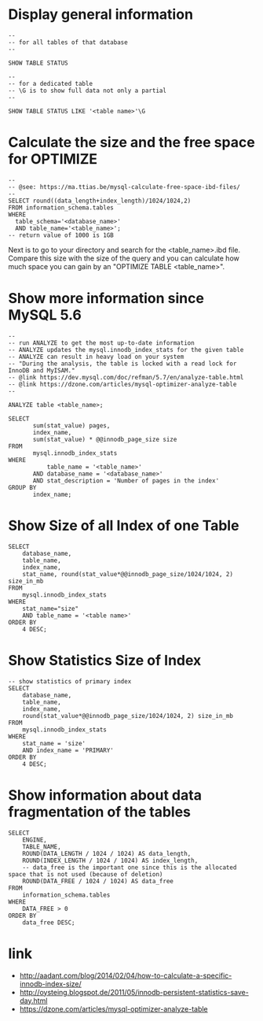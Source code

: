 # Display general information

```mysql
-- 
-- for all tables of that database
-- 

SHOW TABLE STATUS

-- 
-- for a dedicated table
-- \G is to show full data not only a partial
-- 

SHOW TABLE STATUS LIKE '<table name>'\G
```

# Calculate the size and the free space for OPTIMIZE

```mysql
-- 
-- @see: https://ma.ttias.be/mysql-calculate-free-space-ibd-files/
--
SELECT round((data_length+index_length)/1024/1024,2)
FROM information_schema.tables
WHERE
  table_schema='<database_name>'
  AND table_name='<table_name>';
-- return value of 1000 is 1GB
```

Next is to go to your directory and search for the <table_name>.ibd file.
Compare this size with the size of the query and you can calculate how much space you can gain by an "OPTIMIZE TABLE <table_name>".

# Show more information since MySQL 5.6

```mysql
-- 
-- run ANALYZE to get the most up-to-date information
-- ANALYZE updates the mysql.innodb_index_stats for the given table
-- ANALYZE can result in heavy load on your system
-- "During the analysis, the table is locked with a read lock for InnoDB and MyISAM."
-- @link https://dev.mysql.com/doc/refman/5.7/en/analyze-table.html
-- @link https://dzone.com/articles/mysql-optimizer-analyze-table
-- 

ANALYZE table <table_name>;

SELECT
       sum(stat_value) pages,
       index_name,
       sum(stat_value) * @@innodb_page_size size
FROM
       mysql.innodb_index_stats
WHERE
           table_name = '<table_name>'
       AND database_name = '<database_name>'
       AND stat_description = 'Number of pages in the index'
GROUP BY
       index_name;
```

# Show Size of all Index of one Table

```mysql
SELECT 
    database_name, 
    table_name, 
    index_name, 
    stat_name, round(stat_value*@@innodb_page_size/1024/1024, 2) size_in_mb
FROM 
    mysql.innodb_index_stats
WHERE 
    stat_name="size" 
    AND table_name = '<table name>'
ORDER BY 
    4 DESC;
```

# Show Statistics Size of Index

```mysql
-- show statistics of primary index
SELECT 
    database_name, 
    table_name, 
    index_name, 
    round(stat_value*@@innodb_page_size/1024/1024, 2) size_in_mb
FROM 
    mysql.innodb_index_stats
WHERE 
    stat_name = 'size' 
    AND index_name = 'PRIMARY'
ORDER BY 
    4 DESC;
```

# Show information about data fragmentation of the tables

```mysql
SELECT
    ENGINE,
    TABLE_NAME,
    ROUND(DATA_LENGTH / 1024 / 1024) AS data_length,
    ROUND(INDEX_LENGTH / 1024 / 1024) AS index_length,
    -- data_free is the important one since this is the allocated space that is not used (because of deletion)
    ROUND(DATA_FREE / 1024 / 1024) AS data_free
FROM
    information_schema.tables
WHERE
    DATA_FREE > 0
ORDER BY 
    data_free DESC;
```

# link

* http://aadant.com/blog/2014/02/04/how-to-calculate-a-specific-innodb-index-size/
* http://oysteing.blogspot.de/2011/05/innodb-persistent-statistics-save-day.html
* https://dzone.com/articles/mysql-optimizer-analyze-table
